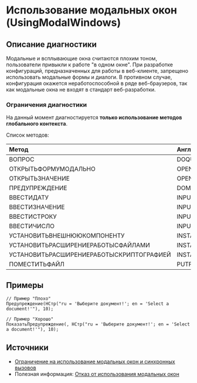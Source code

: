 # Использование модальных окон (UsingModalWindows)

<!-- Блоки выше заполняются автоматически, не трогать -->
## Описание диагностики

Модальные и всплывающие окна считаются плохим тоном, пользователи привыкли к работе "в одном окне". При разработке конфигураций, предназначенных для работы в веб-клиенте, запрещено использовать модальные формы и диалоги. В противном случае, конфигурация окажется неработоспособной в ряде веб-браузеров, так как модальные окна не входят в стандарт веб-разработки.

### Ограничения диагностики

На данный момент диагностируется **только использование методов глобального контекста**.

Список методов:

|Метод|Английский вариант|
| :-- | :-- |
|ВОПРОС|DOQUERYBOX|
|ОТКРЫТЬФОРМУМОДАЛЬНО|OPENFORMMODAL|
|ОТКРЫТЬЗНАЧЕНИЕ|OPENVALUE|
|ПРЕДУПРЕЖДЕНИЕ|DOMESSAGEBOX|
|ВВЕСТИДАТУ|INPUTDATE|
|ВВЕСТИЗНАЧЕНИЕ|INPUTVALUE|
|ВВЕСТИСТРОКУ|INPUTSTRING|
|ВВЕСТИЧИСЛО|INPUTNUMBER|
|УСТАНОВИТЬВНЕШНЮЮКОМПОНЕНТУ|INSTALLADDIN|
|УСТАНОВИТЬРАСШИРЕНИЕРАБОТЫСФАЙЛАМИ|INSTALLFILESYSTEMEXTENSION|
|УСТАНОВИТЬРАСШИРЕНИЕРАБОТЫСКРИПТОГРАФИЕЙ|INSTALLCRYPTOEXTENSION|
|ПОМЕСТИТЬФАЙЛ|PUTFILE|

## Примеры

```bsl
// Пример "Плохо"
Предупреждение(НСтр("ru = 'Выберите документ!'; en = 'Select a document!'"), 10);

// Пример "Хорошо"
ПоказатьПредупреждение(, НСтр("ru = 'Выберите документ!'; en = 'Select a document!'"), 10);
```

## Источники

* [Ограничение на использование модальных окон и синхронных вызовов](https://its.1c.ru/db/v8std/content/703/hdoc/)
* Полезная информация: [Отказ от использования модальных окон](https://its.1c.ru/db/metod8dev#content:5272:hdoc)
